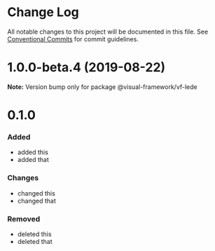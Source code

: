 # Change Log

All notable changes to this project will be documented in this file.
See [Conventional Commits](https://conventionalcommits.org) for commit guidelines.

# 1.0.0-beta.4 (2019-08-22)

**Note:** Version bump only for package @visual-framework/vf-lede





# 0.1.0

### Added
- added this
- added that

### Changes

- changed this
- changed that

### Removed

- deleted this
- deleted that
